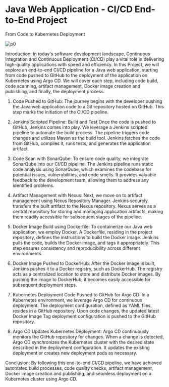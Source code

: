 # Java Web Application - CI/CD End-to-End Project 

From Code to Kubernetes Deployment

![p0](https://github.com/Sivaprakash-pk/Java-Web-Application---CI-CD-End-to-End-Project/assets/118121843/e8e3cfae-cb90-4abe-a9b7-03f497a96c4b)


Introduction:
In today's software development landscape, Continuous Integration and Continuous Deployment (CI/CD) play a vital role in delivering high-quality applications with speed and efficiency. In this Project, we will explore an end-to-end CI/CD pipeline for a Java web application, starting from code pushed to GitHub to the deployment of the application on Kubernetes using Argo CD. We will cover each step, including code build, code scanning, artifact management, Docker image creation and publishing, and finally, the deployment process.

1. Code Pushed to GitHub:
The journey begins with the developer pushing the Java web application code to a Git repository hosted on GitHub. This step marks the initiation of the CI/CD pipeline.

2. Jenkins Scripted Pipeline: Build and Test
Once the code is pushed to GitHub, Jenkins comes into play. We leverage a Jenkins scripted pipeline to automate the build process. The pipeline triggers code changes and utilizes Maven as the build tool. Jenkins fetches the code from GitHub, compiles it, runs tests, and generates the application artifact.

3. Code Scan with SonarQube:
To ensure code quality, we integrate SonarQube into our CI/CD pipeline. The Jenkins pipeline runs static code analysis using SonarQube, which examines the codebase for potential issues, vulnerabilities, and code smells. It provides valuable feedback to the development team, allowing them to address any identified problems.

4. Artifact Management with Nexus:
Next, we move on to artifact management using Nexus Repository Manager. Jenkins securely transfers the built artifact to the Nexus repository. Nexus serves as a central repository for storing and managing application artifacts, making them readily accessible for subsequent stages of the pipeline.

5. Docker Image Build using Dockerfile:
To containerize our Java web application, we employ Docker. A Dockerfile, residing in the project repository, defines the instructions to build the Docker image. Jenkins pulls the code, builds the Docker image, and tags it appropriately. This step ensures consistency and reproducibility across different environments.

6. Docker Image Pushed to DockerHub:
After the Docker image is built, Jenkins pushes it to a Docker registry, such as DockerHub. The registry acts as a centralized location to store and distribute Docker images. By pushing the image to DockerHub, it becomes easily accessible for subsequent deployment steps.

7. Kubernetes Deployment Code Pushed to GitHub for Argo CD:
In a Kubernetes environment, we leverage Argo CD for continuous deployment. The deployment configuration, defined as YAML files, resides in a GitHub repository. Upon code changes, the updated latest Docker Image Tag deployment configuration is pushed to the GitHub repository.

8. Argo CD Updates Kubernetes Deployment:
Argo CD continuously monitors the GitHub repository for changes. When a change is detected, Argo CD synchronizes the Kubernetes cluster with the desired state described in the deployment configuration. It updates the existing deployment or creates new deployment pods as necessary.

Conclusion:
By following this end-to-end CI/CD pipeline, we have achieved automated build processes, code quality checks, artifact management, Docker image creation and publishing, and seamless deployment on a Kubernetes cluster using Argo CD.
